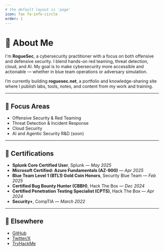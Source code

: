 ```yaml
---
# the default layout is 'page'
icon: fas fa-info-circle
order: 1
---
```


# 👋 About Me

I'm **RogueSec**, a cybersecurity practitioner with a focus on both offensive and defensive security. I blend hands-on red teaming, threat detection, cloud, and AI. My goal is to make cybersecurity more accessible and actionable — whether in blue team operations or adversary simulation.

I’m currently building **roguesec.net**, a portfolio and knowledge-sharing site where I publish labs, tools, notes, and content from my work and training.

---

## 🎯 Focus Areas
- Offensive Security & Red Teaming
- Threat Detection & Incident Response
- Cloud Security
- AI and Agentic Security R&D (soon)

---

## 📜 Certifications

- **Splunk Core Certified User**, Splunk — *May 2025*
- **Microsoft Certified: Azure Fundamentals (AZ-900)** — *Apr 2025*
- **Blue Team Level 1 (BTL1) Gold Coin Honors**, Security Blue Team — *Feb 2025*
- **Certified Bug Bounty Hunter (CBBH)**, Hack The Box — *Dec 2024*
- **Certified Penetration Testing Specialist (CPTS)**, Hack The Box — *Apr 2024*
- **Security+**, CompTIA — *March 2022*

---
## 🔗 Elsewhere
- [GitHub](https://github.com/R0gueSec)
- [Twitter/X](https://www.x.com/RogueSec_)
- [TryHackMe](https://tryhackme.com/p/therogue1)
